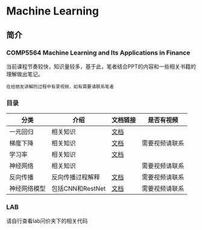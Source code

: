 # Machine Learning

## 简介

### COMP5564 Machine Learning and Its Applications in Finance

当前课程节奏较快，知识量较多，基于此，笔者结合PPT的内容和一些相关书籍的理解做出笔记。

`在给朋友讲解的过程中有录视频，如有需要请联系笔者`

### 目录

| 分类     | 介绍            | 文档链接                                                                          | 是否有视频   |
|--------|---------------|-------------------------------------------------------------------------------|---------|
| 一元回归   | 相关知识          | [文档](./supervised_learning/regression/univariate_linear_regression/readme.md) |         |
| 梯度下降   | 相关知识          | [文档](../ai/gradient_descent.md)                                               | 需要视频请联系 |
| 学习率    | 相关知识          | [文档](../ai/learning_rate.md)                                                  |         |
| 神经网络   | 相关知识          |                                                                               | 需要视频请联系 |
| 反向传播   | 反向传播过程解释      | [文档](./class/反向传播.pdf)                                                        | 需要视频请联系 |
| 神经网络模型 | 包括CNN和RestNet | [文档](../class/神经网络模型.pdf)                                                     | 需要视频请联系 |

### LAB

请自行查看lab问价夹下的相关代码